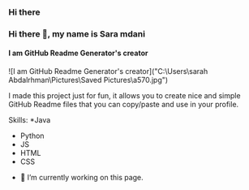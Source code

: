### Hi there
### Hi there 👋, my name is Sara mdani
#### I am GitHub Readme Generator's creator
![I am GitHub Readme Generator's creator]("C:\Users\sarah Abdalrhman\Pictures\Saved Pictures\a570.jpg")

I made this project just for fun, it allows you to create nice and simple GitHub Readme files that you can copy/paste and use in your profile.

Skills:
 *Java 
 * Python
 * JS
* HTML
*  CSS

- 🔭 I’m currently working on this page. 





